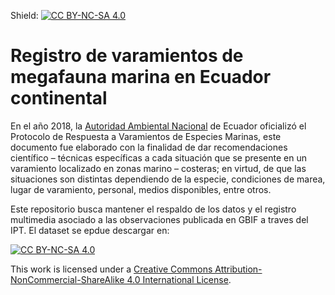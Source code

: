 Shield: [![CC BY-NC-SA 4.0][cc-by-nc-sa-shield]][cc-by-nc-sa]

# Registro de varamientos de megafauna marina en Ecuador continental

En el año 2018, la [Autoridad Ambiental Nacional](https://www.ambiente.gob.ec) de Ecuador oficializó el Protocolo de  Respuesta  a Varamientos de  Especies  Marinas,  este documento fue elaborado con la finalidad de dar recomendaciones científico – técnicas específicas a cada situación que se presente en un varamiento localizado en zonas marino – costeras; en virtud, de que las situaciones son distintas dependiendo de la especie, condiciones de marea,  lugar  de  varamiento,  personal, medios  disponibles,  entre  otros. 

Este repositorio busca mantener el respaldo de los datos y el registro multimedia asociado a las observaciones publicada en GBIF a traves del IPT. El dataset se epdue descargar en:

[![CC BY-NC-SA 4.0][cc-by-nc-sa-image]][cc-by-nc-sa]

[cc-by-nc-sa]: http://creativecommons.org/licenses/by-nc-sa/4.0/
[cc-by-nc-sa-image]: https://licensebuttons.net/l/by-nc-sa/4.0/88x31.png
[cc-by-nc-sa-shield]: https://img.shields.io/badge/License-CC%20BY--NC--SA%204.0-lightgrey.svg

This work is licensed under a [Creative Commons Attribution-NonCommercial-ShareAlike 4.0 International License][cc-by-nc-sa].

